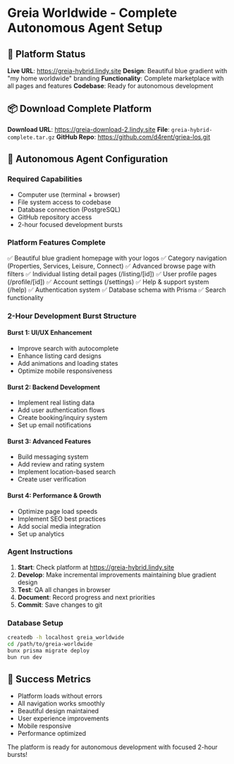 # Greia Worldwide - Complete Autonomous Agent Setup

## 🌟 Platform Status
**Live URL**: https://greia-hybrid.lindy.site
**Design**: Beautiful blue gradient with "my home worldwide" branding
**Functionality**: Complete marketplace with all pages and features
**Codebase**: Ready for autonomous development

## 📦 Download Complete Platform
**Download URL**: https://greia-download-2.lindy.site
**File**: `greia-hybrid-complete.tar.gz`
**GitHub Repo**: https://github.com/d4rent/griea-los.git

## 🤖 Autonomous Agent Configuration

### Required Capabilities
- Computer use (terminal + browser)
- File system access to codebase
- Database connection (PostgreSQL)
- GitHub repository access
- 2-hour focused development bursts

### Platform Features Complete
✅ Beautiful blue gradient homepage with your logos
✅ Category navigation (Properties, Services, Leisure, Connect)
✅ Advanced browse page with filters
✅ Individual listing detail pages (/listing/[id])
✅ User profile pages (/profile/[id])
✅ Account settings (/settings)
✅ Help & support system (/help)
✅ Authentication system
✅ Database schema with Prisma
✅ Search functionality

### 2-Hour Development Burst Structure

#### Burst 1: UI/UX Enhancement
- Improve search with autocomplete
- Enhance listing card designs
- Add animations and loading states
- Optimize mobile responsiveness

#### Burst 2: Backend Development
- Implement real listing data
- Add user authentication flows
- Create booking/inquiry system
- Set up email notifications

#### Burst 3: Advanced Features
- Build messaging system
- Add review and rating system
- Implement location-based search
- Create user verification

#### Burst 4: Performance & Growth
- Optimize page load speeds
- Implement SEO best practices
- Add social media integration
- Set up analytics

### Agent Instructions
1. **Start**: Check platform at https://greia-hybrid.lindy.site
2. **Develop**: Make incremental improvements maintaining blue gradient design
3. **Test**: QA all changes in browser
4. **Document**: Record progress and next priorities
5. **Commit**: Save changes to git

### Database Setup
```bash
createdb -h localhost greia_worldwide
cd /path/to/greia-worldwide
bunx prisma migrate deploy
bun run dev
```

## 🎯 Success Metrics
- Platform loads without errors
- All navigation works smoothly
- Beautiful design maintained
- User experience improvements
- Mobile responsive
- Performance optimized

The platform is ready for autonomous development with focused 2-hour bursts!
